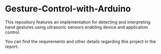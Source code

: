 # Gesture-Control-with-Arduino
This repository features an implementation for detecting and interpreting hand gestures using ultrasonic sensors enabling device and application control.

You can find the requirements and other details regarding this project in the report.
